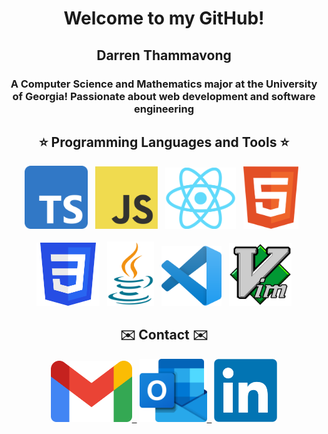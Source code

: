 <h1 align="center">Welcome to my GitHub!</h1>

<h2 align="center">Darren Thammavong</h2>

<h3 align="center">A Computer Science and Mathematics major at the University of Georgia! Passionate about web development and software engineering</h3>

<h2 align="center">⭐️ Programming Languages and Tools ⭐️</h2>
<div align="center">
  <picture><img src="./imgs/tools/ts.png" alt="TypeScript" width="101"> &nbsp</picture>
  <picture><img src="./imgs/tools/js.png" alt="JavaScript" width="100"> &nbsp</picture>
  <picture><img src="./imgs/tools/react.png" alt="React" width="113"> &nbsp</picture>
  <picture><img src="./imgs/tools/html.svg" alt="HTML" width="88"> &nbsp</picture>
</div>
&nbsp
<div align="center">
  <picture><img src="./imgs/tools/css.png" alt="CSS" width="101"> &nbsp</picture>
  <picture><img src="./imgs/tools/java.svg" alt="Java" width="75"> &nbsp</picture>
  <picture><img src="./imgs/tools/vscode.png" alt="Visual Studio Code" width="96"> &nbsp</picture>
  <picture><img src="./imgs/tools/vim.png" alt="Vim" width=100"</picture>
</div>

<h2 align="center">✉️ Contact ✉️</h2>
<div align="center">
  <a href="mailto:darrent9859@gmail.com"><img src="./imgs/contacts/gmail.webp" alt="Gmail" width="130"> &nbsp</a>
  <a href="mailto:dt64735@uga.edu"><img src="./imgs/contacts/outlook.png" alt="Outlook" width="108"> &nbsp</a>
  <a href="https://www.linkedin.com/in/darren-thammavong-a54624235/"><img src="./imgs/contacts/linkedin.png" alt="LinkedIn" width="101"></a>
</div>

<!---
Darren-Tham/Darren-Tham is a ✨ special ✨ repository because its `README.md` (this file) appears on your GitHub profile.
You can click the Preview link to take a look at your changes.
--->
